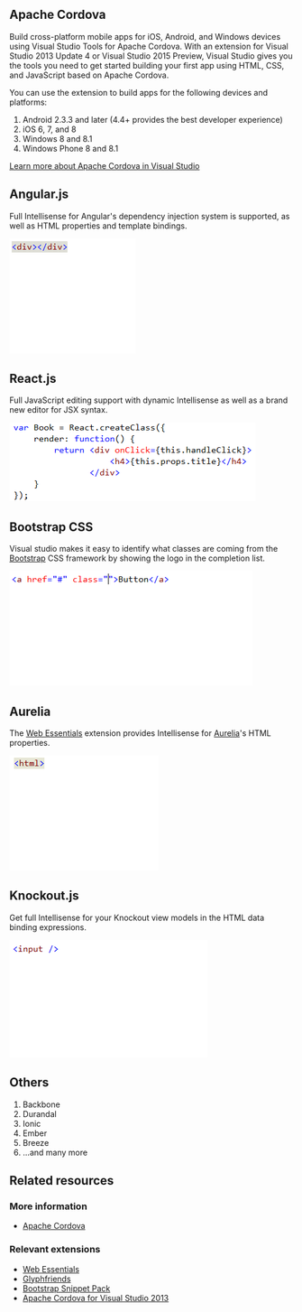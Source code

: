 ﻿<properties
	pageTitle="Client-side"
	description="Visual Studio has excellent support for many types of client-side frameworks."
	slug="client-side"
	keywords="vsix, extensibility, plugins"
/>

## Apache Cordova
Build cross-platform mobile apps for iOS, Android, and Windows devices using 
Visual Studio Tools for Apache Cordova. With an extension for Visual Studio 
2013 Update 4 or Visual Studio 2015 Preview, Visual Studio gives you the tools 
you need to get started building your first app using HTML, CSS, and 
JavaScript based on Apache Cordova.

You can use the extension to build apps for the following devices and platforms: 
1. Android 2.3.3 and later (4.4+ provides the best developer experience) 
2. iOS 6, 7, and 8
3. Windows 8 and 8.1 
4. Windows Phone 8 and 8.1 

[Learn more about Apache Cordova in Visual Studio](http://www.visualstudio.com/en-us/explore/cordova-vs.aspx)

## Angular.js
Full Intellisense for Angular's dependency injection system is supported,
as well as HTML properties and template bindings.

![Angular Intellisense](_assets/frameworks-angular.gif)

## React.js
Full JavaScript editing support with dynamic Intellisense as well as
a brand new editor for JSX syntax.

![React JSX editor](_assets/frameworks-react.png)

## Bootstrap CSS
Visual studio makes it easy to identify what classes are coming from the 
[Bootstrap](http://getbootstrap.com) CSS framework by showing the logo in
the completion list.

![Bootstrap Intellisense](_assets/frameworks-bootstrap.gif)

## Aurelia
The [Web Essentials](http://vswebessentials.com) extension provides 
Intellisense for [Aurelia](http://aurelia.io/)'s HTML properties.

![Aurelia Intellisense](_assets/frameworks-aurelia.gif)

## Knockout.js
Get full Intellisense for your Knockout view models in the
HTML data binding expressions.

![Knockout Intellisense](_assets/frameworks-knockout.gif)

## Others

1. Backbone
2. Durandal
3. Ionic
4. Ember
5. Breeze
6. ...and many more

<aside role="complementary">

## Related resources

<section>

### More information

- [Apache Cordova](http://cordova.apache.org/)
</section>

<section>

### Relevant extensions

- [Web Essentials](https://visualstudiogallery.msdn.microsoft.com/ee6e6d8c-c837-41fb-886a-6b50ae2d06a2)
- [Glyphfriends](https://visualstudiogallery.msdn.microsoft.com/5fd24afb-b3b2-4cec-9b03-1cfcec6123aa)
- [Bootstrap Snippet Pack](https://visualstudiogallery.msdn.microsoft.com/e82e7862-f731-4183-a27a-3a44b261bfe5)
- [Apache Cordova for Visual Studio 2013](http://www.microsoft.com/en-us/download/details.aspx?id=42675)
</section>

</aside>
